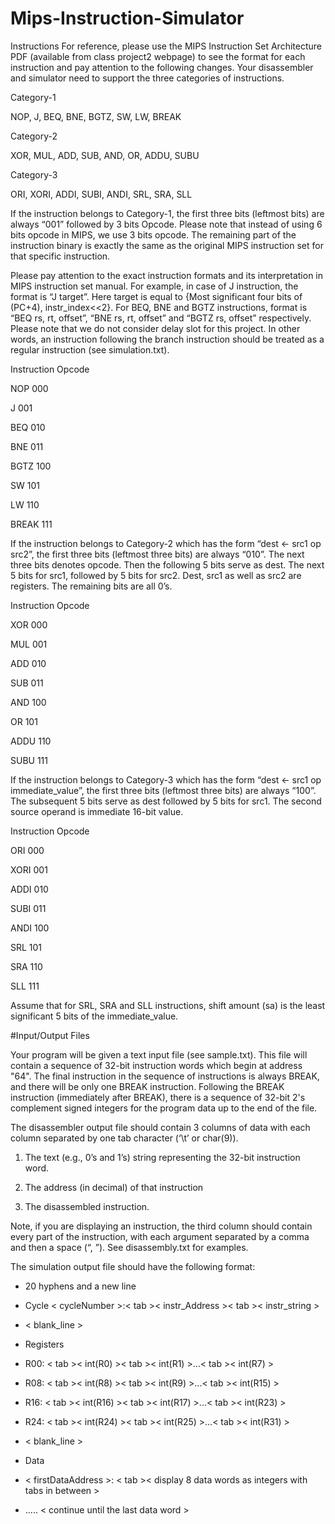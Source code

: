 # Mips-Instruction-Simulator

Instructions
For reference, please use the MIPS Instruction Set Architecture PDF (available from class project2 webpage) to see
the format for each instruction and pay attention to the following changes. Your disassembler and simulator need
to support the three categories of instructions.

Category-1 

NOP, J, BEQ, BNE, BGTZ, SW, LW, BREAK

Category-2

XOR, MUL, ADD, SUB, AND, OR, ADDU, SUBU

Category-3

ORI, XORI, ADDI, SUBI, ANDI, SRL, SRA, SLL

If the instruction belongs to Category-1, the first three bits (leftmost bits) are always “001” followed by 3 bits Opcode. 
Please note that instead of using 6 bits opcode in MIPS, we use 3 bits opcode. The remaining part of the instruction binary 
is exactly the same as the original MIPS instruction set for that specific instruction.

Please pay attention to the exact instruction formats and its interpretation in MIPS instruction set manual. For
example, in case of J instruction, the format is “J target”. Here target is equal to {Most significant four bits of
(PC+4), instr_index<<2}. For BEQ, BNE and BGTZ instructions, format is “BEQ rs, rt, offset”, “BNE rs, rt,
offset” and “BGTZ rs, offset” respectively. Please note that we do not consider delay slot for this project. In other
words, an instruction following the branch instruction should be treated as a regular instruction (see simulation.txt).

Instruction Opcode

NOP 000

J 001

BEQ 010

BNE 011

BGTZ 100

SW 101

LW 110

BREAK 111

If the instruction belongs to Category-2 which has the form “dest ← src1 op src2”, the first three bits (leftmost
three bits) are always “010”. The next three bits denotes opcode. Then the following 5 bits
serve as dest. The next 5 bits for src1, followed by 5 bits for src2. Dest, src1 as well as src2 are registers. The
remaining bits are all 0’s.

Instruction Opcode

XOR 000

MUL 001

ADD 010

SUB 011

AND 100

OR 101

ADDU 110

SUBU 111

If the instruction belongs to Category-3 which has the form “dest ← src1 op immediate_value”, the first three bits
(leftmost three bits) are always “100”. The subsequent 5 bits serve as dest followed by 5 bits for src1. The second 
source operand is immediate 16-bit value.

Instruction Opcode

ORI 000

XORI 001

ADDI 010

SUBI 011

ANDI 100

SRL 101

SRA 110

SLL 111

Assume that for SRL, SRA and SLL instructions, shift amount (sa) is the least significant 5 bits of the
immediate_value.

#Input/Output Files

Your program will be given a text input file (see sample.txt). This file will contain a sequence of 32-bit instruction
words which begin at address "64". The final instruction in the sequence of instructions is always BREAK, and
there will be only one BREAK instruction. Following the BREAK instruction (immediately after BREAK), there is
a sequence of 32-bit 2's complement signed integers for the program data up to the end of the file.

The disassembler output file should contain 3 columns of data with each column separated by one tab character (‘\t’
or char(9)).

1. The text (e.g., 0’s and 1’s) string representing the 32-bit instruction word.

2. The address (in decimal) of that instruction

3. The disassembled instruction.

Note, if you are displaying an instruction, the third column should contain every part of the instruction, with each
argument separated by a comma and then a space (“, ”). See disassembly.txt for examples.

The simulation output file should have the following format:

* 20 hyphens and a new line

* Cycle < cycleNumber >:< tab >< instr_Address >< tab >< instr_string >

* < blank_line >

* Registers

* R00: < tab >< int(R0) >< tab >< int(R1) >...< tab >< int(R7) >

* R08: < tab >< int(R8) >< tab >< int(R9) >...< tab >< int(R15) >

* R16: < tab >< int(R16) >< tab >< int(R17) >...< tab >< int(R23) >

* R24: < tab >< int(R24) >< tab >< int(R25) >...< tab >< int(R31) >

* < blank_line >

* Data

* < firstDataAddress >: < tab >< display 8 data words as integers with tabs in between >

* ..... < continue until the last data word > 






















































